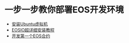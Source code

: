 # 一步一步教你部署EOS开发环境

- [安装Ubuntu虚拟机](https://github.com/zhenggenwang/StepByStepInstallEOS/blob/master/Install%20Ubuntu.md)
- [EOSIO超详细安装教程](https://github.com/zhenggenwang/StepByStepInstallEOS/blob/master/Install%20EOS.md)
- [开发第一个EOS合约](https://github.com/zhenggenwang/StepByStepInstallEOS/blob/master/deploy%20EOS.md)
